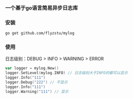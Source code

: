 ### 一个基于go语言简易异步日志库

### 安装

```bash
go get github.com/flyzstu/mylog
```

### 使用

日志级别：DEBUG > INFO > WARNING > ERROR

```go
var logger = mylog.New()
logger.SetLevel(mylog.INFO) // 日志级别大于INFO的都可以显示
logger.Info("111")
logger.Debug("222") // 不显示
logger.Info("111")
logger.Warning("111") // 显示
```


